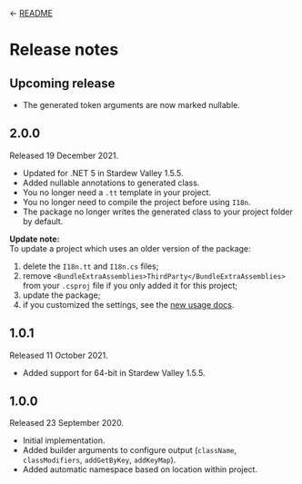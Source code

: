 ← [README](README.md)

# Release notes
## Upcoming release
* The generated token arguments are now marked nullable.

## 2.0.0
Released 19 December 2021.

* Updated for .NET 5 in Stardew Valley 1.5.5.
* Added nullable annotations to generated class.
* You no longer need a `.tt` template in your project.
* You no longer need to compile the project before using `I18n`.
* The package no longer writes the generated class to your project folder by default.

**Update note:**  
To update a project which uses an older version of the package:
1. delete the `I18n.tt` and `I18n.cs` files;
2. remove `<BundleExtraAssemblies>ThirdParty</BundleExtraAssemblies>` from your `.csproj` file if you only added it for this project;
3. update the package;
4. if you customized the settings, see the [new usage docs](README.md).

## 1.0.1
Released 11 October 2021.

* Added support for 64-bit in Stardew Valley 1.5.5.

## 1.0.0
Released 23 September 2020.

* Initial implementation.
* Added builder arguments to configure output (`className`, `classModifiers`, `addGetByKey`, `addKeyMap`).
* Added automatic namespace based on location within project.
